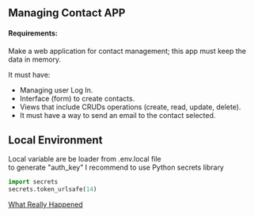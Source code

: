 ## Managing Contact  APP

#### Requirements:

Make a web application for contact management; this app must keep the data in memory.

It must have:

- Managing user Log In.
- Interface (form) to create contacts.
- Views that include CRUDs operations (create, read, update, delete).
- It must have a way to send an email to the contact selected.


## Local Environment
Local variable are be loader from .env.local file \
to generate "auth_key" I recommend to use Python secrets library

```python
import secrets
secrets.token_urlsafe(14)
```

[What Really Happened](https://youtu.be/B2lmOei7qfk)